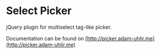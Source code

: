 # Select Picker

jQuery plugin for multiselect tag-like picker.

Documentation can be found on [http://picker.adam-uhlir.me](http://picker.adam-uhlir.me)
